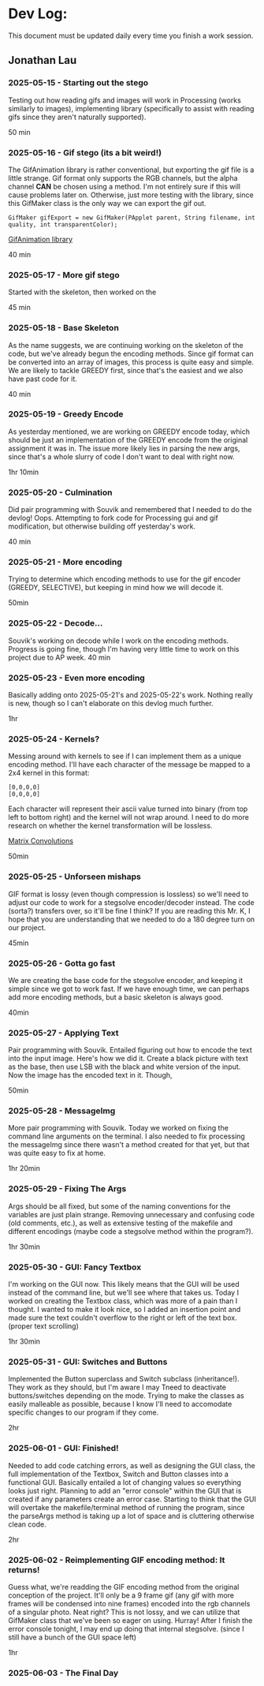 # Dev Log:

This document must be updated daily every time you finish a work session.

## Jonathan Lau 

### 2025-05-15 - Starting out the stego
Testing out how reading gifs and images will work in Processing (works similarly to images), implementing library (specifically to assist with reading gifs since they aren't naturally supported).

50 min

### 2025-05-16 - Gif stego (its a bit weird!)
The GifAnimation library is rather conventional, but exporting the gif file is a little strange. Gif format only supports the RGB channels, but the alpha channel **CAN** be chosen using a method. I'm not entirely sure if this will cause problems later on. Otherwise, just more testing with the library, since this GifMaker class is the only way we can export the gif out.

```
GifMaker gifExport = new GifMaker(PApplet parent, String filename, int quality, int transparentColor);
```

[GifAnimation library](https://github.com/extrapixel/gif-animation)

40 min

### 2025-05-17 - More gif stego
Started with the skeleton, then worked on the 

45 min

### 2025-05-18 - Base Skeleton
As the name suggests, we are continuing working on the skeleton of the code, but we've already begun the encoding methods. Since gif format can be converted into an array of images, this process is quite easy and simple. We are likely to tackle GREEDY first, since that's the easiest and we also have past code for it.

40 min

### 2025-05-19 - Greedy Encode
As yesterday mentioned, we are working on GREEDY encode today, which should be just an implementation of the GREEDY encode from the original assignment it was in. The issue more likely lies in parsing the new args, since that's a whole slurry of code I don't want to deal with right now.

1hr 10min

### 2025-05-20 - Culmination
Did pair programming with Souvik and remembered that I needed to do the devlog! Oops. Attempting to fork code for Processing gui and gif modification, but otherwise building off yesterday's work.

40 min

### 2025-05-21 - More encoding
Trying to determine which encoding methods to use for the gif encoder (GREEDY, SELECTIVE), but keeping in mind how we will decode it.

50min

### 2025-05-22 - Decode...
Souvik's working on decode while I work on the encoding methods. Progress is going fine, though I'm having very little time to work on this project due to AP week. 
40 min

### 2025-05-23 - Even more encoding
Basically adding onto 2025-05-21's and 2025-05-22's work. Nothing really is new, though so I can't elaborate on this devlog much further.

1hr

### 2025-05-24 - Kernels?
Messing around with kernels to see if I can implement them as a unique encoding method. I'll have each character of the message be mapped to a 2x4 kernel in this format:

```
[0,0,0,0]
[0,0,0,0]
```

Each character will represent their ascii value turned into binary (from top left to bottom right) and the kernel will not wrap around.
I need to do more research on whether the kernel transformation will be lossless.

[Matrix Convolutions](https://docs.gimp.org/2.8/en/plug-in-convmatrix.html)

50min

### 2025-05-25 - Unforseen mishaps
GIF format is lossy (even though compression is lossless) so we'll need to adjust our code to work for a stegsolve encoder/decoder instead. The code (sorta?) transfers over, so it'll be fine I think? If you are reading this Mr. K, I hope that you are understanding that we needed to do a 180 degree turn on our project.

45min

### 2025-05-26 - Gotta go fast
  We are creating the base code for the stegsolve encoder, and keeping it simple since we got to work fast. If we have enough time, we can perhaps add more encoding methods, but a basic skeleton is always good. 
  
40min

### 2025-05-27 - Applying Text
Pair programming with Souvik. Entailed figuring out how to encode the text into the input image. Here's how we did it. Create a black picture with text as the base, then use LSB with the black and white version of the input. Now the image has the encoded text in it. Though, 

50min

### 2025-05-28 - MessageImg
More pair programming with Souvik. Today we worked on fixing the command line arguments on the terminal. I also needed to fix processing the messageImg since there wasn't a method created for that yet, but that was quite easy to fix at home.

1hr 20min

### 2025-05-29 - Fixing The Args
Args should be all fixed, but some of the naming conventions for the variables are just plain strange. Removing unnecessary and confusing code (old comments, etc.), as well as extensive testing of the makefile and different encodings (maybe code a stegsolve method within the program?).

1hr 30min

### 2025-05-30 - GUI: Fancy Textbox
I'm working on the GUI now. This likely means that the GUI will be used instead of the command line, but we'll see where that takes us. 
Today I worked on creating the Textbox class, which was more of a pain than I thought. I wanted to make it look nice, so I added an insertion point and made sure the text couldn't overflow to the right or left of the text box. (proper text scrolling)

1hr 30min

### 2025-05-31 - GUI: Switches and Buttons
Implemented the Button superclass and Switch subclass (inheritance!). They work as they should, but I'm aware I may Tneed to deactivate buttons/switches depending on the mode. Trying to make the classes as easily malleable as possible, because I know I'll need to accomodate specific changes to our program if they come.

2hr

### 2025-06-01 - GUI: Finished!
Needed to add code catching errors, as well as designing the GUI class, the full implementation of the Textbox, Switch and Button classes into a functional GUI. Basically entailed a lot of changing values so everything looks just right. Planning to add an "error console" within the GUI that is created if any parameters create an error case. Starting to think that the GUI will overtake the makefile/terminal method of running the program, since the parseArgs method is taking up a lot of space and is cluttering otherwise clean code.

2hr

### 2025-06-02 - Reimplementing GIF encoding method: It returns!
Guess what, we're readding the GIF encoding method from the original conception of the project. It'll only be a 9 frame gif (any gif with more frames will be condensed into nine frames) encoded into the rgb channels of a singular photo. Neat right? This is not lossy, and we can utilize that GifMaker class that we've been so eager on using. Hurray! After I finish the error console tonight, I may end up doing that internal stegsolve. (since I still have a bunch of the GUI space left)

1hr

### 2025-06-03 - The Final Day
